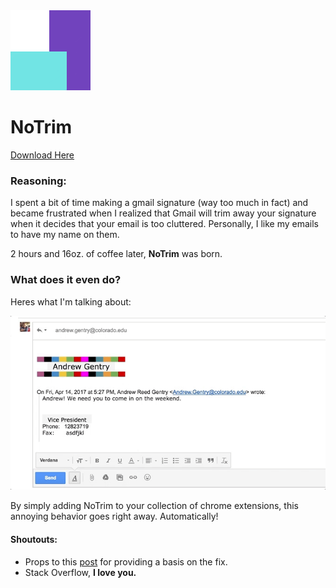 <img src="images/icon_128.png">

# NoTrim

[Download Here](https://chrome.google.com/webstore/detail/notrim/mdljgelepehfghjiifgibpkgdcdalfkn?)

### Reasoning:
I spent a bit of time making a gmail signature (way too much in fact) and became frustrated when I realized that Gmail will trim away your signature when it decides that your email is too cluttered. Personally, I like my emails to have my name on them. 

2 hours and 16oz. of coffee later, **NoTrim** was born. 

### What does it even do?
Heres what I'm talking about:

<img src="images/quitgif.gif">


By simply adding NoTrim to your collection of chrome extensions, this annoying behavior goes right away. Automatically!

#### Shoutouts:
- Props to this [post](https://www.labnol.org/internet/gmail-trimming-signature/28762/) for providing a basis on the fix.
- Stack Overflow, **I love you.** 

